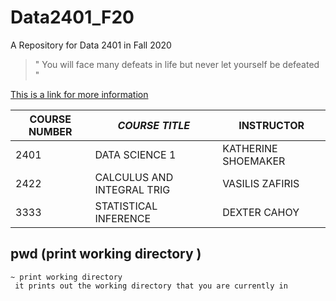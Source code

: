 # Data2401_F20
A Repository for Data 2401 in Fall 2020
> " You will face many defeats in life but never let yourself be defeated "

 [This is a link for more information ](https://images.app.goo.gl/DdBJEYBUizv1M8nG9)

| __COURSE NUMBER__ | _COURSE TITLE_ | INSTRUCTOR|
|--------------------|---------------|----------|
| 2401             | DATA SCIENCE 1| KATHERINE SHOEMAKER|
|2422              |CALCULUS AND INTEGRAL TRIG| VASILIS ZAFIRIS|
|3333             |STATISTICAL INFERENCE| DEXTER CAHOY|
 
  ## pwd (print working directory )
```
~ print working directory
 it prints out the working directory that you are currently in 
```
